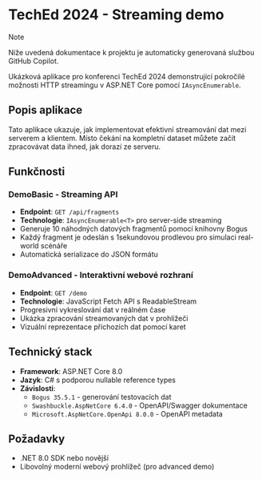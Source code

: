 # TechEd 2024 - Streaming demo

> [!NOTE]  
> Níže uvedená dokumentace k projektu je automaticky generovaná službou GitHub Copilot.

Ukázková aplikace pro konferenci TechEd 2024 demonstrující pokročilé možnosti HTTP streamingu v ASP.NET Core pomocí `IAsyncEnumerable`.

## Popis aplikace

Tato aplikace ukazuje, jak implementovat efektivní streamování dat mezi serverem a klientem. Místo čekání na kompletní dataset můžete začít zpracovávat data ihned, jak dorazí ze serveru. 

## Funkčnosti

### DemoBasic - Streaming API
- **Endpoint**: `GET /api/fragments`
- **Technologie**: `IAsyncEnumerable<T>` pro server-side streaming
- Generuje 10 náhodných datových fragmentů pomocí knihovny Bogus
- Každý fragment je odeslán s 1sekundovou prodlevou pro simulaci real-world scénáře
- Automatická serializace do JSON formátu

### DemoAdvanced - Interaktivní webové rozhraní  
- **Endpoint**: `GET /demo`
- **Technologie**: JavaScript Fetch API s ReadableStream
- Progresivní vykreslování dat v reálném čase
- Ukázka zpracování streamovaných dat v prohlížeči
- Vizuální reprezentace příchozích dat pomocí karet

## Technický stack

- **Framework**: ASP.NET Core 8.0
- **Jazyk**: C# s podporou nullable reference types
- **Závislosti**:
  - `Bogus 35.5.1` - generování testovacích dat
  - `Swashbuckle.AspNetCore 6.4.0` - OpenAPI/Swagger dokumentace
  - `Microsoft.AspNetCore.OpenApi 8.0.0` - OpenAPI metadata

## Požadavky

- .NET 8.0 SDK nebo novější
- Libovolný moderní webový prohlížeč (pro advanced demo)
